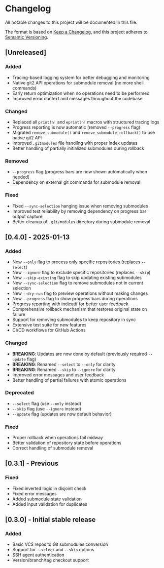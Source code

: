 # Changelog

All notable changes to this project will be documented in this file.

The format is based on [Keep a Changelog](https://keepachangelog.com/en/1.0.0/),
and this project adheres to [Semantic Versioning](https://semver.org/spec/v2.0.0.html).

## [Unreleased]

### Added
- Tracing-based logging system for better debugging and monitoring
- Native git2 API operations for submodule removal (no more shell commands)
- Early return optimization when no operations need to be performed
- Improved error context and messages throughout the codebase

### Changed
- Replaced all `println!` and `eprintln!` macros with structured tracing logs
- Progress reporting is now automatic (removed `--progress` flag)
- Migrated `remove_submodule()` and `remove_submodule_rollback()` to use native git2 API
- Improved `.gitmodules` file handling with proper index updates
- Better handling of partially initialized submodules during rollback

### Removed
- `--progress` flag (progress bars are now shown automatically when needed)
- Dependency on external git commands for submodule removal

### Fixed
- Fixed `--sync-selection` hanging issue when removing submodules
- Improved test reliability by removing dependency on progress bar output capture
- Better cleanup of `.git/modules` directory during submodule removal

## [0.4.0] - 2025-01-13

### Added
- New `--only` flag to process only specific repositories (replaces `--select`)
- New `--ignore` flag to exclude specific repositories (replaces `--skip`)
- New `--skip-existing` flag to skip updating existing submodules
- New `--sync-selection` flag to remove submodules not in current selection
- New `--dry-run` flag to preview operations without making changes
- New `--progress` flag to show progress bars during operations
- Progress reporting with indicatif for better user feedback
- Comprehensive rollback mechanism that restores original state on failure
- Support for removing submodules to keep repository in sync
- Extensive test suite for new features
- CI/CD workflows for GitHub Actions

### Changed
- **BREAKING**: Updates are now done by default (previously required `--update` flag)
- **BREAKING**: Renamed `--select` to `--only` for clarity
- **BREAKING**: Renamed `--skip` to `--ignore` for clarity
- Improved error messages and user feedback
- Better handling of partial failures with atomic operations

### Deprecated
- `--select` flag (use `--only` instead)
- `--skip` flag (use `--ignore` instead)
- `--update` flag (updates are now default behavior)

### Fixed
- Proper rollback when operations fail midway
- Better validation of repository state before operations
- Correct handling of submodule removal

## [0.3.1] - Previous

### Fixed
- Fixed inverted logic in disjoint check
- Fixed error messages
- Added submodule state validation
- Added input validation for duplicates

## [0.3.0] - Initial stable release

### Added
- Basic VCS repos to Git submodules conversion
- Support for `--select` and `--skip` options
- SSH agent authentication
- Version/branch/tag checkout support